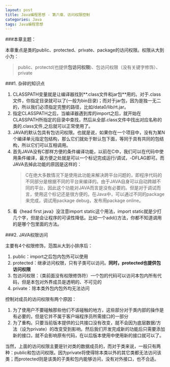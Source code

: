 ```yaml
---
layout: post
title: Java编程思想 - 第六章、访问权限控制
categories: Java
tags: Java编程思想
---
```


###本章主题：

本章重点是类的public、protected、private、package的访问权限。权限从大到小为：

> public、protectd(也提供**包访问权限**)、包访问权限（没有关键字修饰）、private

###1. 杂碎的知识点

1. CLASSPATH变量就是让编译器找到**.class文件和jar包**用的。对于.class文件，你指定目录就可以了(一般为bin目录)；而对于jar包，因为是独一无二的，所以我们必须指定完整的路径，比如/data0/lib/rt.jar。
2. 指定CLASSPATH之后，当编译器遇到库的import之后，就开始在CLASSPATH所指定的目录中查找，然后从全部.class文件中找出对应名称的类的.class文件,之后就可以正常使用了。
3. JAVA的默认包具有包访问权限。也就是说，如果你在一个项目中，没有为某N个编译单元指定包结构，那么它们就处于默认包下面，等同于具有共同的包结构，所以它们可以互相调用。
4. 首先JAVA没有C那样方便的条件编译功能，以前在C中，我们可以在代码中使用条件编译，最方便之处就是可以一个标记完成运行/调试，-DFLAG即可。而JAVA去掉此功能的原因是这样的：
	> C在绝大多数情况下是使用此功能来解决跨平台问题的，即程序代码的不同部分是根据不同的平台来编译的。由于JAVA自身可以自动跨越不同的平台，因此这个功能对JAVA而言是没有必要的。但是对于调试而言，使用这个标记还是很方便的。在Java中，可以通过不同的package来完成，调试用package debug，发布用package online。
5. 看《head first java》没注意import static这个用法，import static就是少打几个字，但是会让程序的可读性降低。比如一个add()方法，你都不知道调用的是哪个包里面的方法。

###2. JAVA权限访问

主要有4个权限修饰，范围从大到小排序后：

1. public：import之后包内包外可以使用
2. protected：继承访问权限，只有子类可以访问。**同时，protected也提供包访问权限**
3. 包访问权限：（类前面没有权限修饰符）一个包的代码可以访问本包内所有代码，但是本包对外界成员是透明的、不可见的
4. private：除本类外包内包外均无法访问

控制对成员的访问权限有两个原因：
	
1. 为了使用户不要碰触那些他们不该碰触的地方，这些部分对于类内部的操作是有必要的，但是它并不属于客户端程序员所需接口的一部分
2. 为了重构。只要当前版本提供的公共接口没有改变，就不会因为底层数据/方法（设为private）的改变受到影响。然后我们开发完成新的功能后只需要添加新的接口，就不会影响原有代码，在以后版本使用中使用新的接口就可以了。

当然，上面的访问权限主要是针对类的数据成员的，而对于类来说，一般只有两种：public和包访问权限。因为private将使得除本类以外的其它类都无法访问该类；而protected则是该类的子类和包内能够访问，没有对外接口，也不合适。

